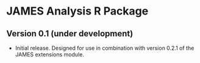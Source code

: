 JAMES Analysis R Package
========================

Version 0.1 (under development)
-------------------------------

 - Initial release. Designed for use in combination with version 0.2.1 of the JAMES extensions module.

